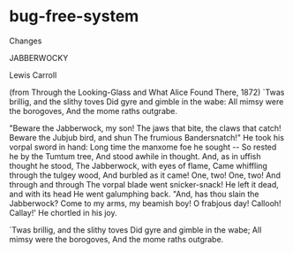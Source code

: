 # bug-free-system

Changes

JABBERWOCKY

Lewis Carroll

(from Through the Looking-Glass and What Alice Found There, 1872)
`Twas brillig, and the slithy toves
  Did gyre and gimble in the wabe:
All mimsy were the borogoves,
  And the mome raths outgrabe.

"Beware the Jabberwock, my son!
  The jaws that bite, the claws that catch!
Beware the Jubjub bird, and shun
  The frumious Bandersnatch!"
He took his vorpal sword in hand:
  Long time the manxome foe he sought --
So rested he by the Tumtum tree,
  And stood awhile in thought.
And, as in uffish thought he stood,
  The Jabberwock, with eyes of flame,
Came whiffling through the tulgey wood,
  And burbled as it came!
One, two! One, two! And through and through
  The vorpal blade went snicker-snack!
He left it dead, and with its head
  He went galumphing back.
"And, has thou slain the Jabberwock?
  Come to my arms, my beamish boy!
O frabjous day! Callooh! Callay!'
  He chortled in his joy.

`Twas brillig, and the slithy toves
  Did gyre and gimble in the wabe;
All mimsy were the borogoves,
  And the mome raths outgrabe.